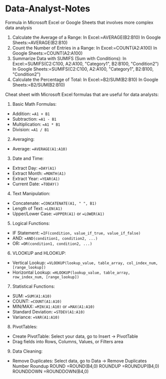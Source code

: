 # Data-Analyst-Notes
Formula in Microsoft Excel or Google Sheets that involves more complex data analysis

1. Calculate the Average of a Range:
In Excel:=AVERAGE(B2:B10)
In Google Sheets:=AVERAGE(B2:B10)
2. Count the Number of Entries in a Range:
In Excel:=COUNT(A2:A100)
In Google Sheets:=COUNT(A2:A100)
3. Summarize Data with SUMIFS (Sum with Conditions):
In Excel:=SUMIFS(C2:C100, A2:A100, "Category1", B2:B100, "Condition2")
In Google Sheets:=SUMIFS(C2:C100, A2:A100, "Category1", B2:B100, "Condition2")
4. Calculate the Percentage of Total:
In Excel:=B2/SUM(B2:B10)
In Google Sheets:=B2/SUM(B2:B10)


Cheat sheet with Microsoft Excel formulas that are useful for data analysts:

1. Basic Math Formulas:
- Addition: `=A1 + B1`
- Subtraction: `=A1 - B1`
- Multiplication: `=A1 * B1`
- Division: `=A1 / B1`
2. Averaging:
- Average: `=AVERAGE(A1:A10)`
3. Date and Time:
- Extract Day: `=DAY(A1)`
- Extract Month: `=MONTH(A1)`
- Extract Year: `=YEAR(A1)`
- Current Date: `=TODAY()`
4. Text Manipulation:
- Concatenate: `=CONCATENATE(A1, " ", B1)`
- Length of Text: `=LEN(A1)`
- Upper/Lower Case: `=UPPER(A1)` or `=LOWER(A1)`
5. Logical Functions:
- IF Statement: `=IF(condition, value_if_true, value_if_false)`
- AND: `=AND(condition1, condition2, ...)`
- OR: `=OR(condition1, condition2, ...)`
6. VLOOKUP and HLOOKUP:
- Vertical Lookup: `=VLOOKUP(lookup_value, table_array, col_index_num, [range_lookup])`
- Horizontal Lookup: `=HLOOKUP(lookup_value, table_array, row_index_num, [range_lookup])`
7. Statistical Functions:
- SUM: `=SUM(A1:A10)`
- COUNT: `=COUNT(A1:A10)`
- MIN/MAX: `=MIN(A1:A10)` or `=MAX(A1:A10)`
- Standard Deviation: `=STDEV(A1:A10)`
- Variance: `=VAR(A1:A10)`
8. PivotTables:
- Create PivotTable: Select your data, go to Insert -> PivotTable
- Drag fields into Rows, Columns, Values, or Filters area
9. Data Cleaning:
- Remove Duplicates: Select data, go to Data -> Remove Duplicates
Number Roundup
ROUND =ROUND(B4,0)
ROUNDUP =ROUNDUP(B4,0)
ROUNDDOWN =ROUNDDOWN(B4,0)
